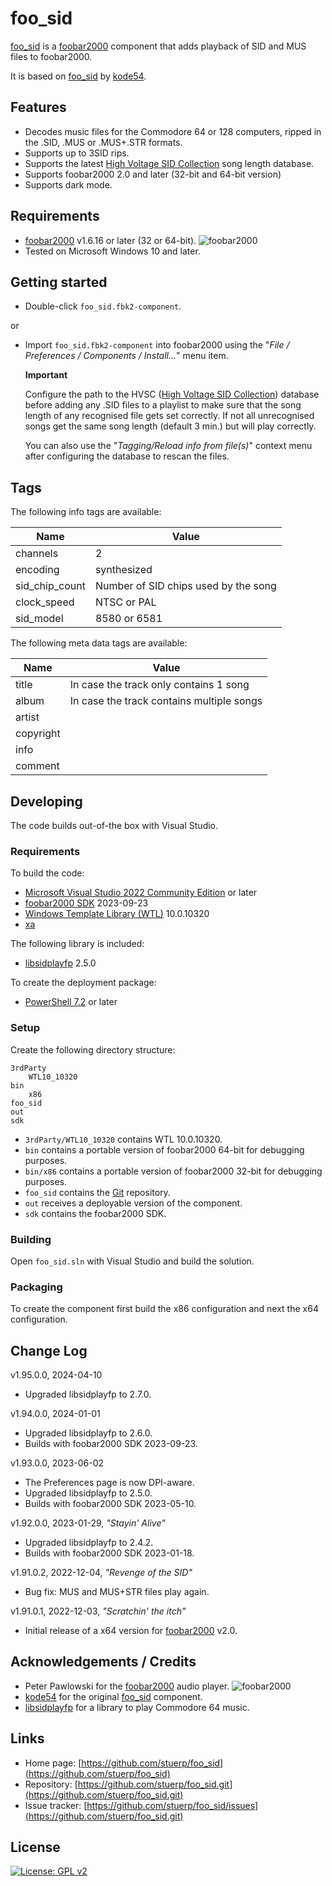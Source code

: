 
# foo_sid

[foo_sid](https://github.com/stuerp/foo_sid/releases) is a [foobar2000](https://www.foobar2000.org/) component that adds playback of SID and MUS files to foobar2000.

It is based on [foo_sid](https://gitlab.com/kode54/foo_sid/-/commits/main) by [kode54](https://gitlab.com/kode54).

## Features

* Decodes music files for the Commodore 64 or 128 computers, ripped in the .SID, .MUS or .MUS+.STR formats.
* Supports up to 3SID rips.
* Supports the latest [High Voltage SID Collection](https://www.hvsc.c64.org/) song length database.
* Supports foobar2000 2.0 and later (32-bit and 64-bit version)
* Supports dark mode.

## Requirements

* [foobar2000](https://www.foobar2000.org/download) v1.6.16 or later (32 or 64-bit). ![foobar2000](https://www.foobar2000.org/button-small.png)
* Tested on Microsoft Windows 10 and later.

## Getting started

* Double-click `foo_sid.fbk2-component`.

or

* Import `foo_sid.fbk2-component` into foobar2000 using the "*File / Preferences / Components / Install...*" menu item.

    **Important**

    Configure the path to the HVSC ([High Voltage SID Collection](https://www.hvsc.c64.org/)) database before adding any .SID files to a playlist to make sure that the song length of any recognised file gets set correctly. If not all unrecognised songs get the same song length (default 3 min.) but will play correctly.

    You can also use the "*Tagging/Reload info from file(s)*" context menu after configuring the database to rescan the files.

## Tags

The following info tags are available:

| Name           | Value |
| -------------- | ----- |
| channels       | 2 |
| encoding       | synthesized|
| sid_chip_count | Number of SID chips used by the song |
| clock_speed    | NTSC or PAL|
| sid_model      | 8580 or 6581|

The following meta data tags are available:

| Name      | Value |
| --------- | ----- |
| title     | In case the track only contains 1 song |
| album     | In case the track contains multiple songs |
| artist    ||
| copyright ||
| info      ||
| comment   ||

## Developing

The code builds out-of-the box with Visual Studio.

### Requirements

To build the code:

* [Microsoft Visual Studio 2022 Community Edition](https://visualstudio.microsoft.com/downloads/) or later
* [foobar2000 SDK](https://www.foobar2000.org/SDK) 2023-09-23
* [Windows Template Library (WTL)](https://github.com/Win32-WTL/WTL) 10.0.10320
* [xa](http://www.floodgap.com/retrotech/xa/)

The following library is included:

* [libsidplayfp](https://github.com/libsidplayfp/libsidplayfp) 2.5.0

To create the deployment package:

* [PowerShell 7.2](https://github.com/PowerShell/PowerShell) or later

### Setup

Create the following directory structure:

    3rdParty
        WTL10_10320
    bin
        x86
    foo_sid
    out
    sdk

* `3rdParty/WTL10_10320` contains WTL 10.0.10320.
* `bin` contains a portable version of foobar2000 64-bit for debugging purposes.
* `bin/x86` contains a portable version of foobar2000 32-bit for debugging purposes.
* `foo_sid` contains the [Git](https://github.com/stuerp/foo_sid) repository.
* `out` receives a deployable version of the component.
* `sdk` contains the foobar2000 SDK.

### Building

Open `foo_sid.sln` with Visual Studio and build the solution.

### Packaging

To create the component first build the x86 configuration and next the x64 configuration.

## Change Log

v1.95.0.0, 2024-04-10

* Upgraded libsidplayfp to 2.7.0.

v1.94.0.0, 2024-01-01

* Upgraded libsidplayfp to 2.6.0.
* Builds with foobar2000 SDK 2023-09-23.

v1.93.0.0, 2023-06-02

* The Preferences page is now DPI-aware.
* Upgraded libsidplayfp to 2.5.0.
* Builds with foobar2000 SDK 2023-05-10.

v1.92.0.0, 2023-01-29, *"Stayin' Alive"*

* Upgraded libsidplayfp to 2.4.2.
* Builds with foobar2000 SDK 2023-01-18.

v1.91.0.2, 2022-12-04, *"Revenge of the SID"*

* Bug fix: MUS and MUS+STR files play again.

v1.91.0.1, 2022-12-03, *"Scratchin' the itch"*

* Initial release of a x64 version for [foobar2000](https://www.foobar2000.org/) v2.0.

## Acknowledgements / Credits

* Peter Pawlowski for the [foobar2000](https://www.foobar2000.org/) audio player. ![foobar2000](https://www.foobar2000.org/button-small.png)
* [kode54](https://gitlab.com/kode54) for the original [foo_sid](https://gitlab.com/kode54/foo_sid) component.
* [libsidplayfp](https://github.com/libsidplayfp/libsidplayfp) for a library to play Commodore 64 music.

## Links

* Home page: [https://github.com/stuerp/foo_sid](https://github.com/stuerp/foo_sid)
* Repository: [https://github.com/stuerp/foo_sid.git](https://github.com/stuerp/foo_sid.git)
* Issue tracker: [https://github.com/stuerp/foo_sid/issues](https://github.com/stuerp/foo_sid.git)

## License

[![License: GPL v2](https://img.shields.io/badge/License-GPL_v2-blue.svg)](https://www.gnu.org/licenses/old-licenses/gpl-2.0.en.html)
